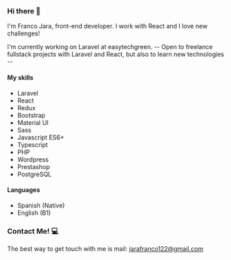 ### Hi there 👋

I'm Franco Jara, front-end developer. I work with React and I love new challenges!

I'm currently working on Laravel at easytechgreen. 
-- Open to freelance fullstack projects with Laravel and React, but also to learn new technologies --

#### My skills

- Laravel
- React
- Redux
- Bootstrap
- Material UI
- Sass
- Javascript ES6+
- Typescript
- PHP
- Wordpress
- Prestashop
- PostgreSQL

#### Languages

- Spanish (Native)
- English (B1)

### Contact Me! 💻

The best way to get touch with me is mail: jarafranco122@gmail.com

<!--
**Franco-19/Franco-19** is a ✨ _special_ ✨ repository because its `README.md` (this file) appears on your GitHub profile.

Here are some ideas to get you started:

- 🔭 I’m currently working on ...
- 🌱 I’m currently learning ...
- 👯 I’m looking to collaborate on ...
- 🤔 I’m looking for help with ...
- 💬 Ask me about ...
- 📫 How to reach me: ...
- 😄 Pronouns: ...
- ⚡ Fun fact: ...
-->
